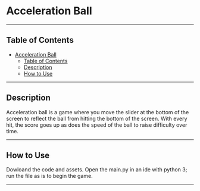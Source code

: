 # Acceleration Ball

---

## Table of Contents

- [Acceleration Ball](#acceleration-ball)
  - [Table of Contents](#table-of-contents)
  - [Description](#description)
  - [How to Use](#how-to-use)

---

## Description

Acceleration ball is a game where you move the slider at the bottom of the screen to reflect the ball from hitting the bottom of the screen. With every hit, the score goes up as does the speed of the ball to raise difficulty over time.

---

## How to Use

Dowloand the code and assets. Open the main.py in an ide with python 3; run the file as is to begin the game.

---


